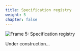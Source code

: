 ```yaml
---
title: Specification registry
weight: 5
chapter: false
---
```


![Frame 5: Specification registry](/s2dm/images/Frame%205.png)

Under construction...
